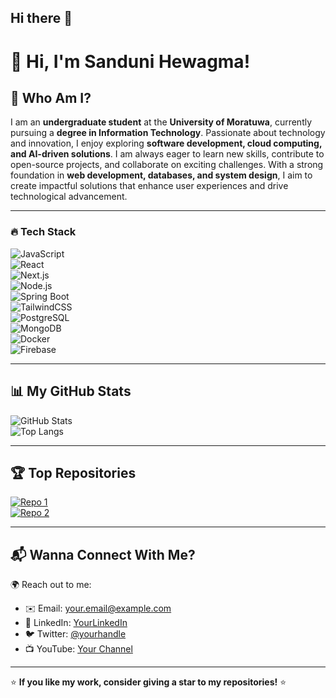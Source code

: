 ## Hi there 👋

# 👋 Hi, I'm Sanduni Hewagma!



## 🚀 Who Am I?  
I am an **undergraduate student** at the **University of Moratuwa**, currently pursuing a **degree in Information Technology**. Passionate about technology and innovation, I enjoy exploring **software development, cloud computing, and AI-driven solutions**. I am always eager to learn new skills, contribute to open-source projects, and collaborate on exciting challenges. With a strong foundation in **web development, databases, and system design**, I aim to create impactful solutions that enhance user experiences and drive technological advancement.

---

### 🔥 Tech Stack  
![JavaScript](https://img.shields.io/badge/JavaScript-F7DF1E?style=flat-square&logo=javascript&logoColor=black)  
![React](https://img.shields.io/badge/React-61DAFB?style=flat-square&logo=react&logoColor=white)  
![Next.js](https://img.shields.io/badge/Next.js-000000?style=flat-square&logo=next.js&logoColor=white)  
![Node.js](https://img.shields.io/badge/Node.js-339933?style=flat-square&logo=node.js&logoColor=white)  
![Spring Boot](https://img.shields.io/badge/Spring%20Boot-6DB33F?style=flat-square&logo=spring-boot&logoColor=white)  
![TailwindCSS](https://img.shields.io/badge/TailwindCSS-06B6D4?style=flat-square&logo=tailwindcss&logoColor=white)  
![PostgreSQL](https://img.shields.io/badge/PostgreSQL-316192?style=flat-square&logo=postgresql&logoColor=white)  
![MongoDB](https://img.shields.io/badge/MongoDB-47A248?style=flat-square&logo=mongodb&logoColor=white)  
![Docker](https://img.shields.io/badge/Docker-2496ED?style=flat-square&logo=docker&logoColor=white)  
![Firebase](https://img.shields.io/badge/Firebase-FFCA28?style=flat-square&logo=firebase&logoColor=black)  


---

## 📊 My GitHub Stats  
![GitHub Stats](https://github-readme-stats.vercel.app/api?username=SanduniHewagama&show_icons=true&theme=radical)  
![Top Langs](https://github-readme-stats.vercel.app/api/top-langs/?username=SanduniHewagama&layout=compact&theme=radical)  

---

## 🏆 Top Repositories  
[![Repo 1](https://github-readme-stats.vercel.app/api/pin/?username=SanduniHewagama&repo=your-repo-1&theme=radical)](https://github.com/yourusername/your-repo-1)  
[![Repo 2](https://github-readme-stats.vercel.app/api/pin/?username=SanduniHewagama&repo=your-repo-2&theme=radical)](https://github.com/yourusername/your-repo-2)  

---

## 📬 Wanna Connect With Me?  
🌍 Reach out to me:  
- ✉️ Email: [your.email@example.com](mailto:your.email@example.com)  
- 💼 LinkedIn: [YourLinkedIn](https://linkedin.com/in/yourusername)  
- 🐦 Twitter: [@yourhandle](https://twitter.com/yourhandle)  
- 📺 YouTube: [Your Channel](https://youtube.com/yourchannel)  

---

⭐ **If you like my work, consider giving a star to my repositories!** ⭐  

